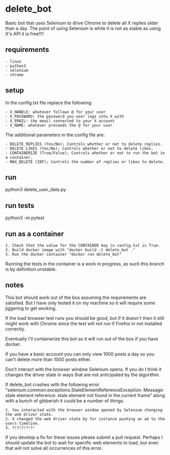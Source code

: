 # delete_bot

Basic bot that uses Selenium to drive Chrome to delete all X replies older than a day.
The point of using Selenium is while it is not as stable as using X's API it is free!!!!

## requirements

    - linux
    - python3
    - selenium
    - chrome

## setup

In the config.txt file replace the following:

    - X_HANDLE: whatever follows @ for your user
    - X_PASSWORD: the password you user logs into X with
    - X_EMAIL: the email connected to your X account
    - X_NAME: whatever proceeds the @ for your user

The additional parameters in the config file are:

    - DELETE_REPLIES (Yes/No); Controls whether or not to delete replies.
    - DELETE_LIKES (Yes/No); Controls whether or not to delete likes.
    - CONTAINERIZE (True/False); Controls whether or not to run the bot in a container.
    - MAX_DELETE (INT); Controls the number of replies or likes to delete.


## run

python3 delete_user_data.py

## run tests

python3 -m pytest

## run as a container

    1. Check that the value for the CONTAINER key in config.txt is True.
    2. Build docker image with "docker build -t delete_bot ."
    3. Run the docker container "docker run delete_bot"

Running the tests in the container is a work in progress, as such this branch is by definition unstable.

## notes

This bot should work out of the box assuming the requirements are satisfied. But I have only tested it on my machine so it will require some jiggering to get working.

If the load browser test runs you should be good, but if it doesn't then it still might work with Chrome since the test will not run if Firefox in not installed correctly.

Eventually I'll containerize this bot so it will run out of the box if you have docker.

If you have a basic account you can only view 1000 posts a day so you can't delete more than 1000 posts either.

Don't interact with the browser window Selenium opens. If you do I think it changes the driver state in ways that are not anticipated by the algorithm.

If delete_bot crashes with the following error "selenium.common.exceptions.StaleElementReferenceException: Message: stale element reference: stale element not found in the current frame" along with a bunch of gibberish it could be a number of things.

    1. You interacted with the browser window opened by Selenium changing the web driver state.
    2. X changed the web driver state by for instance pushing an ad to the users timeline.
    3. ?!?!?!?!?!

If you develop a fix for these issues please submit a pull request. Perhaps I should update the bot to wait for specific web elements to load, but even that will not solve all occurrences of this error.
